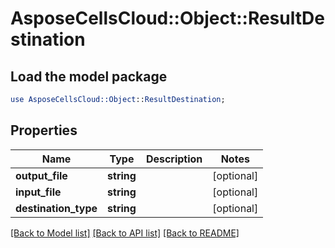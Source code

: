 # AsposeCellsCloud::Object::ResultDestination

## Load the model package
```perl
use AsposeCellsCloud::Object::ResultDestination;
```

## Properties
Name | Type | Description | Notes
------------ | ------------- | ------------- | -------------
**output_file** | **string** |  | [optional] 
**input_file** | **string** |  | [optional] 
**destination_type** | **string** |  | [optional] 

[[Back to Model list]](../README.md#documentation-for-models) [[Back to API list]](../README.md#documentation-for-api-endpoints) [[Back to README]](../README.md)


